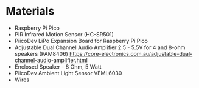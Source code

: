 # Materials

* Raspberry Pi Pico
* PIR Infrared Motion Sensor (HC-SR501)
* PiicoDev LiPo Expansion Board for Raspberry Pi Pico
* Adjustable Dual Channel Audio Amplifier 2.5 - 5.5V for 4 and 8-ohm speakers (PAM8406) https://core-electronics.com.au/adjustable-dual-channel-audio-amplifier.html
* Enclosed Speaker - 8 Ohm, 5 Watt
* PiicoDev Ambient Light Sensor VEML6030
* Wires
